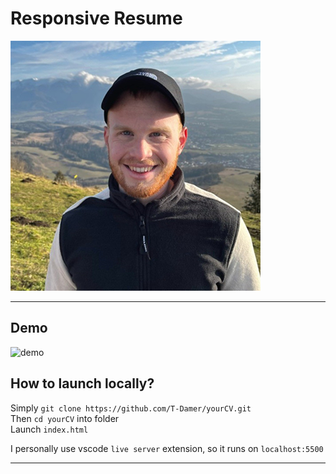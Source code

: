 # Responsive Resume

![logo](assets/img/logo.png)

---

## Demo

![demo](preview.png)

## How to launch locally?

Simply `git clone https://github.com/T-Damer/yourCV.git`\
Then `cd yourCV` into folder\
Launch `index.html`

I personally use vscode `live server` extension, so it runs on `localhost:5500`

---
